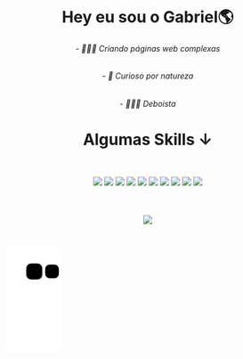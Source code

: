 ### <h1 align="center" >Hey eu sou o Gabriel🌎</h1>


<h6 align="center" >- 👩🏻‍💻 Criando páginas web complexas</h6>
<h6 align="center" >- 👀 Curioso por natureza</h6>
<h6 align="center" >- 🧘🏻‍♂️ Deboista</h6>

<h1 align="center"> Algumas Skills ↓</h1>
<div style="display: inline_block"><br>
<p align="center">
<img src="https://img.shields.io/badge/GitHub-100000?style=for-the-badge&logo=github&logoColor=white"/>
<img src="https://img.shields.io/badge/HTML5-E34F26?style=for-the-badge&logo=html5&logoColor=white"/> 
<img src="https://img.shields.io/badge/CSS3-1572B6?style=for-the-badge&logo=css3&logoColor=white"/>
<img src="https://img.shields.io/badge/JavaScript-F7DF1E?style=for-the-badge&logo=javascript&logoColor=black"/> 
<img src="https://img.shields.io/badge/Bootstrap-563D7C?style=for-the-badge&logo=bootstrap&logoColor=white"/>
<img src="https://img.shields.io/badge/MySQL-00000F?style=for-the-badge&logo=mysql&logoColor=white"/> 
<img src="https://img.shields.io/badge/Python-14354C?style=for-the-badge&logo=python&logoColor=white"/>
<img src="https://img.shields.io/badge/Git-E34F26?style=for-the-badge&logo=git&logoColor=white"/>
<img src="https://img.shields.io/badge/jQuery-0769AD?style=for-the-badge&logo=jquery&logoColor=white"/>
<img src="https://img.shields.io/badge/React-20232A?style=for-the-badge&logo=react&logoColor=61DAFB"/></p>
</div>                         

<h1 align="center"><img src="https://giffiles.alphacoders.com/297/2970.gif"></h1>

## 

<div>
 
 ![Snake animation](https://github.com/rafaballerini/rafaballerini/blob/output/github-contribution-grid-snake.svg)

</div>
